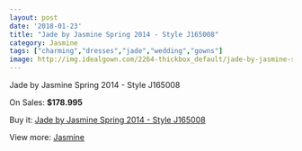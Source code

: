 ```yaml
---
layout: post
date: '2018-01-23'
title: "Jade by Jasmine Spring 2014 - Style J165008"
category: Jasmine
tags: ["charming","dresses","jade","wedding","gowns"]
image: http://img.idealgown.com/2264-thickbox_default/jade-by-jasmine-spring-2014-style-j165008.jpg
---
```

Jade by Jasmine Spring 2014 - Style J165008

On Sales: **$178.995**
<a href="https://www.idealgown.com/en/jasmine/1058-jade-by-jasmine-spring-2014-style-j165008.html"><amp-img layout="responsive" width="600" height="600" src="//img.idealgown.com/2264-thickbox_default/jade-by-jasmine-spring-2014-style-j165008.jpg" alt="Jade by Jasmine Spring 2014 - Style J165008 0" /></a>
<a href="https://www.idealgown.com/en/jasmine/1058-jade-by-jasmine-spring-2014-style-j165008.html"><amp-img layout="responsive" width="600" height="600" src="//img.idealgown.com/2265-thickbox_default/jade-by-jasmine-spring-2014-style-j165008.jpg" alt="Jade by Jasmine Spring 2014 - Style J165008 1" /></a>

Buy it: [Jade by Jasmine Spring 2014 - Style J165008](https://www.idealgown.com/en/jasmine/1058-jade-by-jasmine-spring-2014-style-j165008.html "Jade by Jasmine Spring 2014 - Style J165008")

View more: [Jasmine](https://www.idealgown.com/en/14-jasmine "Jasmine")